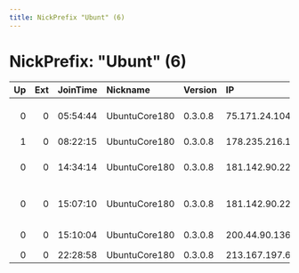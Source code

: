```yaml
---
title: NickPrefix "Ubunt" (6)
---
```


# NickPrefix: "Ubunt" (6)

|   Up |   Ext | JoinTime   | Nickname      | Version   | IP              | AS                                 | CC   |   ORp |   Dirp | OS    | Contact   |   eFamMembers |
|-----:|------:|:-----------|:--------------|:----------|:----------------|:-----------------------------------|:-----|------:|-------:|:------|:----------|--------------:|
|    0 |     0 | 05:54:44   | UbuntuCore180 | 0.3.0.8   | 75.171.24.104   | Qwest Communications Company, LLC  | us   | 45641 |      0 | Linux | None      |             1 |
|    1 |     0 | 08:22:15   | UbuntuCore180 | 0.3.0.8   | 178.235.216.144 | Vectra S.A.                        | pl   | 36952 |      0 | Linux | None      |             1 |
|    0 |     0 | 14:34:14   | UbuntuCore180 | 0.3.0.8   | 181.142.90.223  | EPM Telecomunicaciones S.A. E.S.P. | co   | 42159 |      0 | Linux | None      |             1 |
|    0 |     0 | 15:07:10   | UbuntuCore180 | 0.3.0.8   | 181.142.90.223  | EPM Telecomunicaciones S.A. E.S.P. | co   | 45875 |      0 | Linux | None      |             1 |
|    0 |     0 | 15:10:04   | UbuntuCore180 | 0.3.0.8   | 200.44.90.136   | CANTV Servicios, Venezuela         | ve   | 44485 |      0 | Linux | None      |             1 |
|    0 |     0 | 22:28:58   | UbuntuCore180 | 0.3.0.8   | 213.167.197.66  | PJSC Rostelecom                    | ru   | 35819 |      0 | Linux | None      |             1 |

